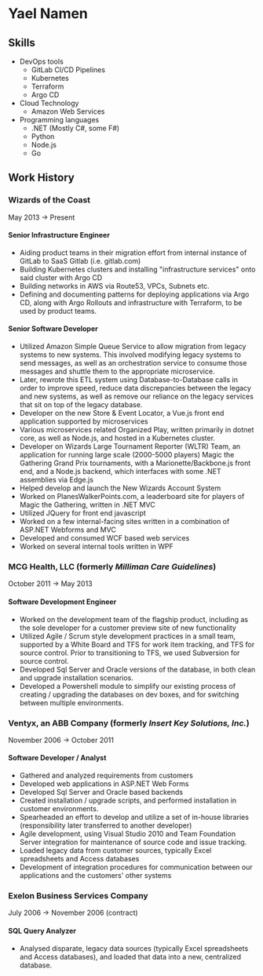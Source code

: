 # Yael Namen

## Skills

- DevOps tools
  - GitLab CI/CD Pipelines
  - Kubernetes
  - Terraform
  - Argo CD
- Cloud Technology
  - Amazon Web Services
- Programming languages
  - .NET (Mostly C#, some F#)
  - Python
  - Node.js
  - Go

## Work History

### Wizards of the Coast

May 2013 -> Present

#### Senior Infrastructure Engineer

- Aiding product teams in their migration effort from internal instance of GitLab to SaaS Gitlab (i.e. gitlab.com)
- Building Kubernetes clusters and installing "infrastructure services" onto said cluster with Argo CD
- Building networks in AWS via Route53, VPCs, Subnets etc.
- Defining and documenting patterns for deploying applications via Argo CD, along with Argo Rollouts and infrastructure with Terraform, to be used by product teams.

#### Senior Software Developer

- Utilized Amazon Simple Queue Service to allow migration from legacy systems to new systems.
  This involved modifying legacy systems to send messages, as well as an orchestration service to consume those messages and shuttle them to the appropriate microservice.
- Later, rewrote this ETL system using Database-to-Database calls in order to improve speed, reduce data discrepancies between the legacy and new systems, as well as remove our reliance on the legacy services that sit on top of the legacy database.
- Developer on the new Store & Event Locator, a Vue.js front end application supported by microservices
- Various microservices related Organized Play, written primarily in dotnet core, as well as Node.js, and hosted in a Kubernetes cluster.
- Developer on Wizards Large Tournament Reporter (WLTR) Team, an application for running large scale (2000-5000 players) Magic the Gathering Grand Prix tournaments, with a Marionette/Backbone.js front end, and a Node.js backend, which interfaces with some .NET assemblies via Edge.js
- Helped develop and launch the New Wizards Account System
- Worked on PlanesWalkerPoints.com, a leaderboard site for players of Magic the Gathering, written in .NET MVC
- Utilized JQuery for front end javascript
- Worked on a few internal-facing sites written in a combination of ASP.NET Webforms and MVC
- Developed and consumed WCF based web services
- Worked on several internal tools written in WPF

### MCG Health, LLC (formerly _Milliman Care Guidelines_)

October 2011 -> May 2013

#### Software Development Engineer

- Worked on the development team of the flagship product, including as the sole developer for a customer preview site of new functionality
- Utilized Agile / Scrum style development practices in a small team, supported by a White Board and TFS for work item tracking, and TFS for source control.
  Prior to transitioning to TFS, we used Subversion for source control.
- Developed Sql Server and Oracle versions of the database, in both clean and upgrade installation scenarios.
- Developed a Powershell module to simplify our existing process of creating / upgrading the databases on dev boxes, and for switching between multiple environments.

### Ventyx, an ABB Company (formerly _Insert Key Solutions, Inc._)

November 2006 -> October 2011

#### Software Developer / Analyst

- Gathered and analyzed requirements from customers
- Developed web applications in ASP.NET Web Forms
- Developed Sql Server and Oracle based backends
- Created installation / upgrade scripts, and performed installation in customer environments.
- Spearheaded an effort to develop and utilize a set of in-house libraries (responsibility later transferred to another developer)
- Agile development, using Visual Studio 2010 and Team Foundation Server integration for maintenance of source code and issue tracking.
- Loaded legacy data from customer sources, typically Excel spreadsheets and Access databases
- Development of integration procedures for communication between our applications and the customers' other systems

### Exelon Business Services Company

July 2006 -> November 2006 (contract)

#### SQL Query Analyzer

- Analysed disparate, legacy data sources (typically Excel spreadsheets and Access databases), and loaded that data into a new, centralized database.
